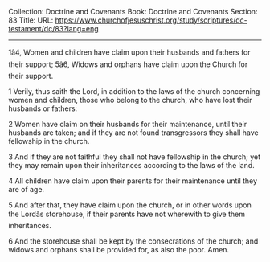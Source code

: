 Collection: Doctrine and Covenants
Book: Doctrine and Covenants
Section: 83
Title: 
URL: https://www.churchofjesuschrist.org/study/scriptures/dc-testament/dc/83?lang=eng

---

1â4, Women and children have claim upon their husbands and fathers for their support; 5â6, Widows and orphans have claim upon the Church for their support.

1 Verily, thus saith the Lord, in addition to the laws of the church concerning women and children, those who belong to the church, who have lost their husbands or fathers:

2 Women have claim on their husbands for their maintenance, until their husbands are taken; and if they are not found transgressors they shall have fellowship in the church.

3 And if they are not faithful they shall not have fellowship in the church; yet they may remain upon their inheritances according to the laws of the land.

4 All children have claim upon their parents for their maintenance until they are of age.

5 And after that, they have claim upon the church, or in other words upon the Lordâs storehouse, if their parents have not wherewith to give them inheritances.

6 And the storehouse shall be kept by the consecrations of the church; and widows and orphans shall be provided for, as also the poor. Amen.
